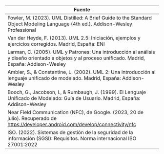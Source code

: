 |Fuente | 
| -------- |
|Fowler, M. (2023). UML Distilled: A Brief Guide to the Standard Object Modeling Language (4th ed.). Addison-Wesley Professional|
|Van der Heyde, F. (2013). UML 2.5: Iniciación, ejemplos y ejercicios corregidos. Madrid, España: ENI|
|Larman, C. (2005). UML y Patrones: Una introducción al análisis y diseño orientado a objetos y al proceso unificado. Madrid, España: Addison-Wesley|
|Ambler, S., & Constantine, L. (2002). UML 2: Una introducción al lenguaje unificado de modelado. Madrid, España: Addison-Wesley|
|Booch, G., Jacobson, I., & Rumbaugh, J. (1999). El Lenguaje Unificado de Modelado: Guía de Usuario. Madrid, España: Addison-Wesley|
|Near Field Communication (NFC), de Google. (2023, 20 de julio). Recuperado de https://developer.android.com/develop/connectivity/nfc |
|ISO. (2022). Sistemas de gestión de la seguridad de la información (SGSI): Requisitos. Norma internacional ISO 27001:2022 |
